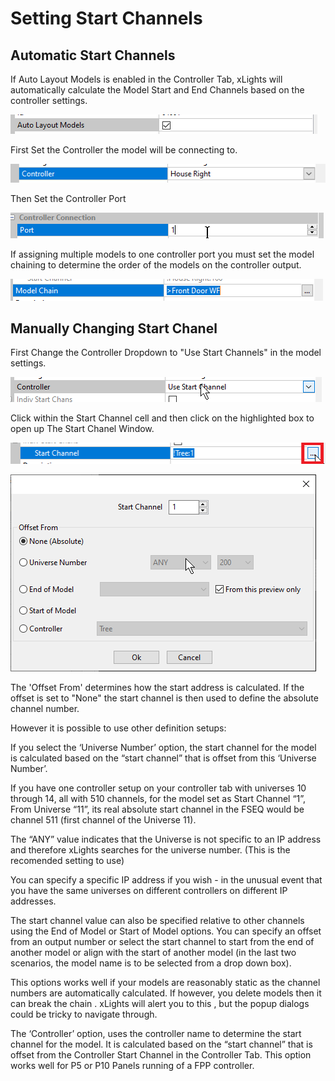 # Setting Start Channels

## Automatic Start Channels

If Auto Layout Models is enabled in the Controller Tab, xLights will automatically calculate the Model Start and End Channels based on the controller settings.

![](<../../../../.gitbook/assets/image (92).png>)

First Set the Controller the model will be connecting to.

![](<../../../../.gitbook/assets/image (103).png>)

Then Set the Controller Port

![](<../../../../.gitbook/assets/image (157).png>)

If assigning multiple models to one controller port you must set the model chaining to determine the order of the models on the controller output.

![](<../../../../.gitbook/assets/image (214).png>)

## Manually **Changing Start Chanel**

First Change the Controller Dropdown to "Use Start Channels" in the model settings.

![](<../../../../.gitbook/assets/image (434).png>)

Click within the Start Channel cell and then click on the highlighted box to open up The Start Chanel Window. &#x20;

![](<../../../../.gitbook/assets/image (771).png>)

![](<../../../../.gitbook/assets/image (155).png>)

The 'Offset From' determines how the start address is calculated. If the offset is set to "None" the start channel is then used to define the absolute channel number.&#x20;

However it is possible to use other definition setups:

If you select the ‘Universe Number’ option, the start channel for the model is calculated based on the “start channel” that is offset from this ‘Universe Number’.&#x20;

If you have one controller setup on your controller tab with universes 10 through 14, all with 510 channels, for the model set as Start Channel “1”, From Universe “11”, its real absolute start channel in the FSEQ would be channel 511  (first channel of the Universe 11).

The “ANY” value indicates that the Universe is not specific to an IP address and therefore xLights searches for the universe number. (This is the recomended setting to use)

You can specify a specific IP address if you wish - in the unusual event that you have the same universes on different controllers on different IP addresses.  &#x20;

The start channel value can also be specified relative to other channels using the End of Model or Start of Model options. You can specify an offset from an output number or select the start channel to start from the end of another model or align with the start of another model (in the last two scenarios, the model name  is to be selected from a drop down box).

This options works well if your models are reasonably static as the channel numbers are automatically calculated. If however, you delete models then it can break the chain . xLights will alert you to this , but the popup dialogs could be tricky to navigate through.

The ‘Controller’ option, uses the controller name to determine the start channel for the model. It is calculated based on the “start channel” that is offset from the Controller Start Channel in the Controller Tab. This option works well for P5 or P10 Panels running of a FPP controller.

